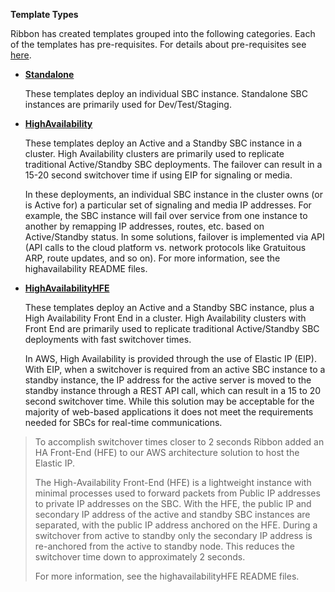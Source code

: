 **Template Types**

Ribbon has created templates grouped into the following categories. Each of the templates has pre-requisites. For details about pre-requisites see [here](https://github.com/RibbonCommunications/sbc_aws_cloudformation/tree/master/supported/pre_requisites).

  - [**Standalone**](https://github.com/RibbonCommunications/sbc_aws_cloudformation/tree/master/supported/standalone)
  
    These templates deploy an individual SBC instance. Standalone SBC
    instances are primarily used for Dev/Test/Staging.

  - [**HighAvailability**](https://github.com/RibbonCommunications/sbc_aws_cloudformation/tree/master/supported/highavailability)
  
    These templates deploy an Active and a Standby SBC instance in a
    cluster. High Availability clusters are primarily used to replicate
    traditional Active/Standby SBC deployments. The failover can result
    in a 15-20 second switchover time if using EIP for signaling or
    media.   
      
    In these deployments, an individual SBC instance in the cluster owns
    (or is Active for) a particular set of signaling and media IP
    addresses. For example, the SBC instance will fail over service from
    one instance to another by remapping IP addresses, routes, etc.
    based on Active/Standby status. In some solutions, failover is
    implemented via API (API calls to the cloud platform vs. network
    protocols like Gratuitous ARP, route updates, and so on). For more
    information, see the highavailability README files.  

  - [**HighAvailabilityHFE**](https://github.com/RibbonCommunications/sbc_aws_cloudformation/tree/master/supported/highavailabilityhfe)
  
    These templates deploy an Active and a Standby SBC instance, plus a
    High Availability Front End in a cluster. High Availability clusters
    with Front End are primarily used to replicate traditional
    Active/Standby SBC deployments with fast switchover times.   
      
    In AWS, High Availability is provided through the use of Elastic IP
    (EIP). With EIP, when a switchover is required from an active SBC
    instance to a standby instance, the IP address for the active server
    is moved to the standby instance through a REST API call, which can
    result in a 15 to 20 second switchover time. While this solution may
    be acceptable for the majority of web-based applications it does not
    meet the requirements needed for SBCs for real-time communications.

> To accomplish switchover times closer to 2 seconds Ribbon added an HA
> Front-End (HFE) to our AWS architecture solution to host the Elastic
> IP.
> 
> The High-Availability Front-End (HFE) is a lightweight instance with
> minimal processes used to forward packets from Public IP addresses to
> private IP addresses on the SBC. With the HFE, the public IP and
> secondary IP address of the active and standby SBC instances are
> separated, with the public IP address anchored on the HFE. During a
> switchover from active to standby only the secondary IP address is
> re-anchored from the active to standby node. This reduces the
> switchover time down to approximately 2 seconds.
> 
> For more information, see the highavailabilityHFE README files.
